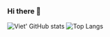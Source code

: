 ### Hi there 👋
<p align="center">
  
  ![Viet' GitHub stats](https://github-readme-stats.vercel.app/api?username=vietdinh17&show_icons=true&theme=dark)
  ![Top Langs](https://github-readme-stats.vercel.app/api/top-langs/?username=vietdinh17&layout=compact&theme=dark)
 
</p>

<!--
**VietDinh17/vietdinh17** is a ✨ _special_ ✨ repository because its `README.md` (this file) appears on your GitHub profile.

Here are some ideas to get you started:

- 🔭 I’m currently working on ...
- 🌱 I’m currently learning ...
- 👯 I’m looking to collaborate on ...
- 🤔 I’m looking for help with ...
- 💬 Ask me about ...
- 📫 How to reach me: ...
- 😄 Pronouns: ...
- ⚡ Fun fact: ...
-->
